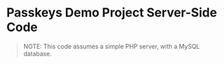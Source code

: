 # Passkeys Demo Project Server-Side Code

> NOTE: This code assumes a simple PHP server, with a MySQL database.